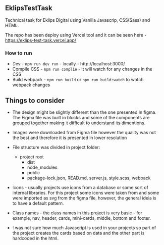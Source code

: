 ## EklipsTestTask
Technical task for Eklips Digital using Vanilla Javascrip, CSS(Sass) and HTML.

The repo has been deploy using Vercel tool and it can be seen here - https://eklips-test-task.vercel.app/


### How to run
- Dev - `npm run dev run` - locally - http://localhost:3000/
- Compile CSS - `npm run complie` - it will watch for any changes in the CSS
- Build webpack - `npm run build` or `npm run build:watch` to watch webpack changes


## Things to consider
 - The design might be slightly different than the one presented in figma. The Figma file was built in blocks and some of the components are grouped  together making it difficult to understand its dimentions.
 - Images were downloaded from Figma file however the quality was not the best and therefore it is presented in lower resolution
 - File structure was divided in project folder:
    - project root
        - dist
        - node_modules
        - public
        - package-lock.json, READ.md, server.js, style.scss, webpack

 - Icons - usually projects use icons from a database or some sort of internal libraries. For this project some icons were taken from and some were imported as svg from the figma file, however, the general ideia is to have a default pattern.
 - Class names - the class names in this project is very basic - for example, nav, header, cards, mini-cards, middle, bottom and footer.
 - I was not sure how much Javascript is used in your projects so part of the project creates the cards based on data and the other part is hardcoded in the html.
 